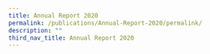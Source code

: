 ```yaml
---
title: Annual Report 2020
permalink: /publications/Annual-Report-2020/permalink/
description: ""
third_nav_title: Annual Report 2020
---
```

